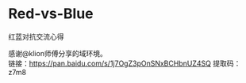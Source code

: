 # Red-vs-Blue
红蓝对抗交流心得

感谢@klion师傅分享的域环境。        
链接：https://pan.baidu.com/s/1j7OgZ3pOnSNxBCHbnUZ4SQ 提取码：z7m8


